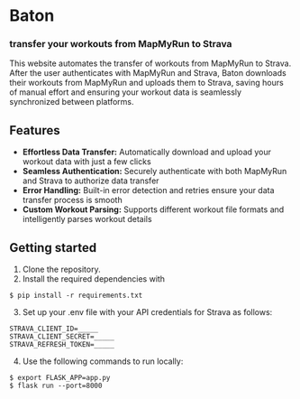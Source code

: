# Baton
### transfer your workouts from MapMyRun to Strava
This website automates the transfer of workouts from MapMyRun to Strava. After the user authenticates with MapMyRun and Strava, Baton downloads their workouts from MapMyRun and uploads them to Strava, saving hours of manual effort and ensuring your workout data is seamlessly synchronized between platforms.

## Features
- **Effortless Data Transfer:** Automatically download and upload your workout data with just a few clicks
- **Seamless Authentication:** Securely authenticate with both MapMyRun and Strava to authorize data transfer
- **Error Handling:** Built-in error detection and retries ensure your data transfer process is smooth
- **Custom Workout Parsing:** Supports different workout file formats and intelligently parses workout details


## Getting started
1. Clone the repository.
2. Install the required dependencies with
```
$ pip install -r requirements.txt
```
3. Set up your .env file with your API credentials for Strava as follows:
```
STRAVA_CLIENT_ID=_____
STRAVA_CLIENT_SECRET=_____
STRAVA_REFRESH_TOKEN=_____
```
4. Use the following commands to run locally:
```
$ export FLASK_APP=app.py
$ flask run --port=8000
```